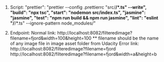 1. Script:
    "prettier": "prettier --config .prettierrc \"src/**/*.ts\" --write",
    "build": "npx tsc",
    "start": "nodemon src/index.ts",
    "jasmine": "jasmine",
    "test": "npm run build && npm run jasmine",
    "lint": "eslint \"/**/*.ts\" --ignore-pattern node_modules/"

2. Endpoint:
    Normal link: http://localhost:8082/filteredimage?filename=fjord&width=100&height=100
    ** filename should be the name of any image file in image asset folder from Udacity
    Error link: http://localhost:8082/filteredimage?filename=fjord
    http://localhost:8082/filteredimage?filename=fjord&width=a&height=b